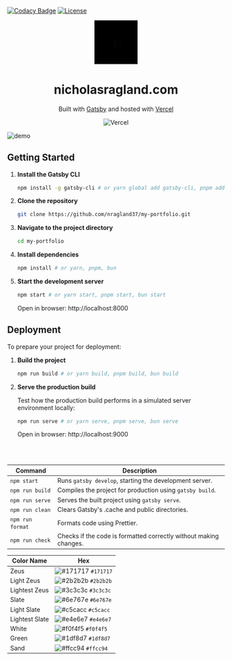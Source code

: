 [![Codacy Badge](https://app.codacy.com/project/badge/Grade/6ad1d4af511a4c6b8944e8b681bab07f)](https://app.codacy.com/gh/nragland37/my-portfolio/dashboard?utm_source=gh&utm_medium=referral&utm_content=&utm_campaign=Badge_grade)
[![License](https://img.shields.io/badge/license-MIT-blue)](https://github.com/nragland37/my-portfolio/blob/main/LICENSE)

<div align="center">
  <img alt="Logo" src="/static/assets/folio-logo.gif" width="20%" />
</div>
<h1 align="center">
  nicholasragland.com
</h1>
<p align="center">
  Built with <a href="https://www.gatsbyjs.com/" target="_blank">Gatsby</a> and hosted with <a href="https://www.vercel.com/" target="_blank">Vercel</a>
</p>

<div align="center">
  
![Vercel](https://vercelbadge.vercel.app/api/nragland37/my-portfolio)

</div>

![demo](https://raw.githubusercontent.com/nragland37/my-portfolio/main/src/images/demo.png)

## Getting Started

1. **Install the Gatsby CLI**
   ```sh
   npm install -g gatsby-cli # or yarn global add gatsby-cli, pnpm add --global gatsby-cli, bun add --global gatsby-cli
   ```

2. **Clone the repository**
   ```sh
   git clone https://github.com/nragland37/my-portfolio.git
   ```

3. **Navigate to the project directory**
   ```sh
   cd my-portfolio
   ```

4. **Install dependencies**
   ```sh
   npm install # or yarn, pnpm, bun
   ```

5. **Start the development server**
   ```sh
   npm start # or yarn start, pnpm start, bun start
   ```
   Open in browser: http://localhost:8000

## Deployment

To prepare your project for deployment:

1. **Build the project**
   ```sh
   npm run build # or yarn build, pnpm build, bun build
   ```

2. **Serve the production build**

   Test how the production build performs in a simulated server environment locally:
   ```sh
   npm run serve # or yarn serve, pnpm serve, bun serve
   ```
   Open in browser: http://localhost:9000

<br />
<br />

<div align='center'>
  
| Command        | Description                                                      |
| -------------- | ---------------------------------------------------------------- |
| `npm start`    | Runs `gatsby develop`, starting the development server.          |
| `npm run build`| Compiles the project for production using `gatsby build`.        |
| `npm run serve`| Serves the built project using `gatsby serve`.                   |
| `npm run clean`| Clears Gatsby's .cache and public directories.                   |
| `npm run format`| Formats code using Prettier.                                    |
| `npm run check`| Checks if the code is formatted correctly without making changes.|

| Color Name        | Hex                                                                |
|-------------------|--------------------------------------------------------------------|
| Zeus              | ![#171717](https://via.placeholder.com/10/171717?text=+) `#171717` |
| Light Zeus        | ![#2b2b2b](https://via.placeholder.com/10/2b2b2b?text=+) `#2b2b2b` |
| Lightest Zeus     | ![#3c3c3c](https://via.placeholder.com/10/3c3c3c?text=+) `#3c3c3c` |
| Slate             | ![#6e767e](https://via.placeholder.com/10/6e767e?text=+) `#6e767e` |
| Light Slate       | ![#c5cacc](https://via.placeholder.com/10/c5cacc?text=+) `#c5cacc` |
| Lightest Slate    | ![#e4e6e7](https://via.placeholder.com/10/e4e6e7?text=+) `#e4e6e7` |
| White             | ![#f0f4f5](https://via.placeholder.com/10/f0f4f5?text=+) `#f0f4f5` |
| Green             | ![#1df8d7](https://via.placeholder.com/10/1df8d7?text=+) `#1df8d7` |
| Sand              | ![#ffcc94](https://via.placeholder.com/10/ffcc94?text=+) `#ffcc94` |

</div>

